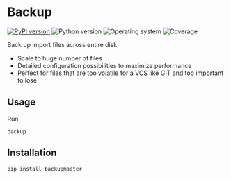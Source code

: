 # Backup
[![PyPI version](https://badge.fury.io/py/backupmaster.svg)](https://badge.fury.io/py/backupmaster)
![Python version](https://img.shields.io/badge/python-3.10+-brightgreen)
![Operating system](https://img.shields.io/badge/os-linux-brightgreen)
![Coverage](https://img.shields.io/badge/coverage-100%25-brightgreen)

Back up import files across entire disk
- Scale to huge number of files
- Detailed configuration possibilities to maximize performance
- Perfect for files that are too volatile for a VCS like GIT and too important to lose

## Usage

Run
```shell
backup
```
## Installation
```shell
pip install backupmaster
```

